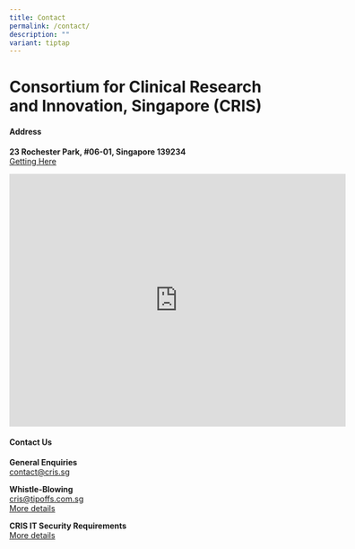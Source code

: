 ```yaml
---
title: Contact
permalink: /contact/
description: ""
variant: tiptap
---
```

<h1><strong>Consortium for Clinical Research and Innovation, Singapore (CRIS)</strong></h1>
<h4><strong>Address</strong></h4>
<p><strong>23 Rochester Park, #06-01, Singapore 139234</strong> 
<br><a href="/files/Critical%20Documents/Getting-to-CRIS_May2022.pdf" rel="noopener noreferrer nofollow" target="_blank">Getting Here</a>
</p>
<div class="iframe-wrapper">
<iframe style="border:0;" height="450" width="600" allowfullscreen="true" frameborder="0" src="https://www.google.com/maps/embed?pb=!1m18!1m12!1m3!1d3988.7799112541124!2d103.7869942!3d1.3072382!2m3!1f0!2f0!3f0!3m2!1i1024!2i768!4f13.1!3m3!1m2!1s0x31da1a43e22fffff%3A0xf4de35d3f25ac579!2sConsortium%20for%20Clinical%20Research%20and%20Innovation%2C%20Singapore%20(CRIS)!5e0!3m2!1sen!2ssg!4v1675746332976!5m2!1sen!2ssg"></iframe>
</div>
<h4><strong>Contact Us</strong></h4>
<p><strong>General Enquiries</strong> 
<br><a href="mailto:contact@cris.sg" rel="noopener noreferrer nofollow" target="_blank">contact@cris.sg</a>
</p>
<p></p>
<p><strong>Whistle-Blowing</strong> 
<br><a href="mailto:cris@tipoffs.com.sg" rel="noopener noreferrer nofollow" target="_blank">cris@tipoffs.com.sg</a> 
<br><a href="/whistleblowing/" rel="noopener noreferrer nofollow" target="_blank">More details</a>
</p>
<p><strong>CRIS IT Security Requirements</strong>
<br><a href="/cris-it/" rel="noopener noreferrer nofollow" target="_blank">More details</a>
</p>
